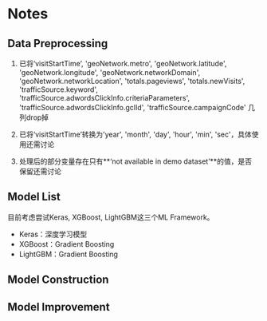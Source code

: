 # Notes

## Data Preprocessing

1. 已将‘visitStartTime’, 'geoNetwork.metro', 'geoNetwork.latitude', 'geoNetwork.longitude', 'geoNetwork.networkDomain', 'geoNetwork.networkLocation', 'totals.pageviews', 'totals.newVisits', 'trafficSource.keyword', 'trafficSource.adwordsClickInfo.criteriaParameters',  'trafficSource.adwordsClickInfo.gclId', 'trafficSource.campaignCode'
几列drop掉

2. 已将‘visitStartTime’转换为'year', 'month', 'day', 'hour', 'min', 'sec'，具体使用还需讨论

3. 处理后的部分变量存在只有**‘not available in demo dataset’**的值，是否保留还需讨论


## Model List

目前考虑尝试Keras, XGBoost, LightGBM这三个ML Framework。

* Keras：深度学习模型
* XGBoost：Gradient Boosting
* LightGBM：Gradient Boosting



## Model Construction



## Model Improvement



